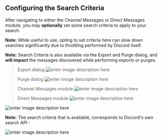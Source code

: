 ## Configuring the Search Criteria
After navigating to either the Channel Messages or Direct Messages module, you may **optionally** set some search criteria to apply to your search.

**Note:** While useful to use, opting to set criteria here can slow down searches significantly due to throttling performed by Discord itself.

**Note:** Search Criteria is also available via the Export and Purge dialog, and **will impact** the messages discovered while performing exports or purges.

> Export dialog
![enter image description here](https://i.imgur.com/pURCxz7.png)

> Purge dialog
![enter image description here](https://i.imgur.com/cvTWLlS.png)

> Channel Messages module
![enter image description here](https://i.imgur.com/p8eBlsd.png)

> Direct Messages module
![enter image description here](https://i.imgur.com/n7k4pDX.png)

![enter image description here](https://i.imgur.com/D98erxx.png)

**Note:** The search criteria that is available, corresponds to Discord's own search API - 

![enter image description here](https://i.imgur.com/c0vHMnZ.png)

